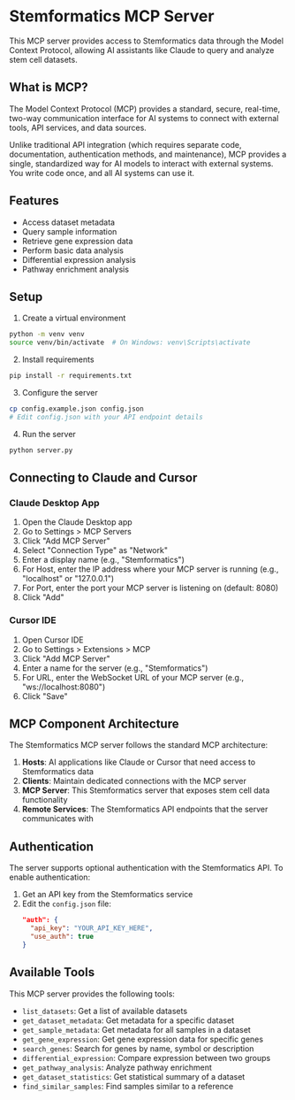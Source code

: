 # Stemformatics MCP Server

This MCP server provides access to Stemformatics data through the Model Context Protocol, allowing AI assistants like Claude to query and analyze stem cell datasets.

## What is MCP?

The Model Context Protocol (MCP) provides a standard, secure, real-time, two-way communication interface for AI systems to connect with external tools, API services, and data sources.

Unlike traditional API integration (which requires separate code, documentation, authentication methods, and maintenance), MCP provides a single, standardized way for AI models to interact with external systems. You write code once, and all AI systems can use it.

## Features

- Access dataset metadata
- Query sample information
- Retrieve gene expression data
- Perform basic data analysis
- Differential expression analysis
- Pathway enrichment analysis

## Setup

1. Create a virtual environment
```bash
python -m venv venv
source venv/bin/activate  # On Windows: venv\Scripts\activate
```

2. Install requirements
```bash
pip install -r requirements.txt
```

3. Configure the server
```bash
cp config.example.json config.json
# Edit config.json with your API endpoint details
```

4. Run the server
```bash
python server.py
```

## Connecting to Claude and Cursor

### Claude Desktop App
1. Open the Claude Desktop app
2. Go to Settings > MCP Servers
3. Click "Add MCP Server"
4. Select "Connection Type" as "Network" 
5. Enter a display name (e.g., "Stemformatics")
6. For Host, enter the IP address where your MCP server is running (e.g., "localhost" or "127.0.0.1")
7. For Port, enter the port your MCP server is listening on (default: 8080)
8. Click "Add"

### Cursor IDE
1. Open Cursor IDE
2. Go to Settings > Extensions > MCP
3. Click "Add MCP Server"
4. Enter a name for the server (e.g., "Stemformatics") 
5. For URL, enter the WebSocket URL of your MCP server (e.g., "ws://localhost:8080")
6. Click "Save"

## MCP Component Architecture

The Stemformatics MCP server follows the standard MCP architecture:

1. **Hosts**: AI applications like Claude or Cursor that need access to Stemformatics data
2. **Clients**: Maintain dedicated connections with the MCP server
3. **MCP Server**: This Stemformatics server that exposes stem cell data functionality
4. **Remote Services**: The Stemformatics API endpoints that the server communicates with

## Authentication

The server supports optional authentication with the Stemformatics API. To enable authentication:

1. Get an API key from the Stemformatics service
2. Edit the `config.json` file:
   ```json
   "auth": {
     "api_key": "YOUR_API_KEY_HERE",
     "use_auth": true
   }
   ```

## Available Tools

This MCP server provides the following tools:

- `list_datasets`: Get a list of available datasets
- `get_dataset_metadata`: Get metadata for a specific dataset
- `get_sample_metadata`: Get metadata for all samples in a dataset
- `get_gene_expression`: Get gene expression data for specific genes
- `search_genes`: Search for genes by name, symbol or description
- `differential_expression`: Compare expression between two groups
- `get_pathway_analysis`: Analyze pathway enrichment
- `get_dataset_statistics`: Get statistical summary of a dataset
- `find_similar_samples`: Find samples similar to a reference
